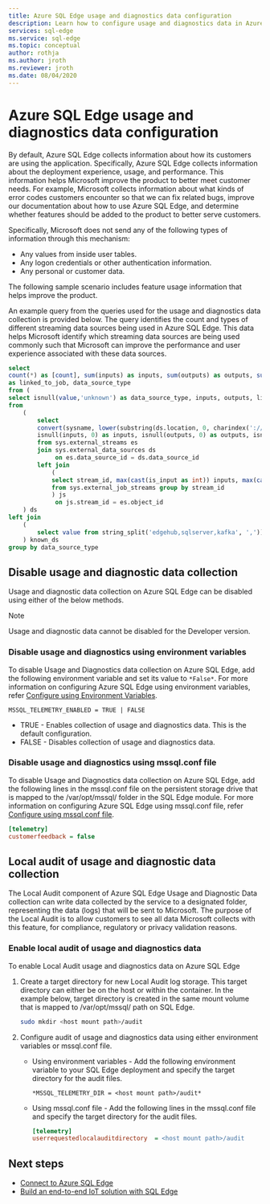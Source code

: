 ```yaml
---
title: Azure SQL Edge usage and diagnostics data configuration
description: Learn how to configure usage and diagnostics data in Azure SQL Edge.
services: sql-edge
ms.service: sql-edge
ms.topic: conceptual
author: rothja
ms.author: jroth
ms.reviewer: jroth
ms.date: 08/04/2020
---
```


# Azure SQL Edge usage and diagnostics data configuration

By default, Azure SQL Edge collects information about how its customers are using the application. Specifically, Azure SQL Edge collects information about the deployment experience, usage, and performance. This information helps Microsoft improve the product to better meet customer needs. For example, Microsoft collects information about what kinds of error codes customers encounter so that we can fix related bugs, improve our documentation about how to use Azure SQL Edge, and determine whether features should be added to the product to better serve customers.

Specifically, Microsoft does not send any of the following types of information through this mechanism:

- Any values from inside user tables.
- Any logon credentials or other authentication information.
- Any personal or customer data.

The following sample scenario includes feature usage information that helps improve the product.

An example query from the queries used for the usage and diagnostics data collection is provided below. The query identifies the count and types of different streaming data sources being used in Azure SQL Edge. This data helps Microsoft identify which streaming data sources are being used commonly such that Microsoft can improve the performance and user experience associated with these data sources. 

```sql
select 
count(*) as [count], sum(inputs) as inputs, sum(outputs) as outputs, sum(linked_to_job) 
as linked_to_job, data_source_type
from ( 
select isnull(value,'unknown') as data_source_type, inputs, outputs, linked_to_job
from 
    ( 
        select 
        convert(sysname, lower(substring(ds.location, 0, charindex('://', ds.location))), 1) as data_source_type, 
        isnull(inputs, 0) as inputs, isnull(outputs, 0) as outputs, isnull(js.stream_id/js.stream_id, 0) as linked_to_job 
        from sys.external_streams es
        join sys.external_data_sources ds 
             on es.data_source_id = ds.data_source_id
        left join 
            ( 
            select stream_id, max(cast(is_input as int)) inputs, max(cast(is_output as int)) outputs 
            from sys.external_job_streams group by stream_id 
            ) js
             on js.stream_id = es.object_id 
    ) ds
left join 
    (
        select value from string_split('edgehub,sqlserver,kafka', ',')) as known_ep on data_source_type = value 
    ) known_ds
group by data_source_type
```

## Disable usage and diagnostic data collection

Usage and diagnostic data collection on Azure SQL Edge can be disabled using either of the below methods.

> [!NOTE]
> Usage and diagnostic data cannot be disabled for the Developer version.

### Disable usage and diagnostics using environment variables

To disable Usage and Diagnostics data collection on Azure SQL Edge, add the following environment variable and set its value to `*False*`. For more information on configuring Azure SQL Edge using environment variables, refer [Configure using Environment Variables](configure.md#configure-by-using-environment-variables).

`MSSQL_TELEMETRY_ENABLED = TRUE | FALSE`

- TRUE - Enables collection of usage and diagnostics data. This is the default configuration.
- FALSE - Disables collection of usage and diagnostics data.

### Disable usage and diagnostics using mssql.conf file

To disable Usage and Diagnostics data collection on Azure SQL Edge, add the following lines in the mssql.conf file on the persistent storage drive that is mapped to the /var/opt/mssql/ folder in the SQL Edge module. For more information on configuring Azure SQL Edge using mssql.conf file, refer [Configure using mssql.conf file](configure.md#configure-by-using-an-mssqlconf-file).

```ini
[telemetry]
customerfeedback = false
```

## Local audit of usage and diagnostic data collection

The Local Audit component of Azure SQL Edge Usage and Diagnostic Data collection can write data collected by the service to a designated folder, representing the data (logs) that will be sent to Microsoft. The purpose of the Local Audit is to allow customers to see all data Microsoft collects with this feature, for compliance, regulatory or privacy validation reasons.

### Enable local audit of usage and diagnostics data

To enable Local Audit usage and diagnostics data on Azure SQL Edge

1. Create a target directory for new Local Audit log storage. This target directory can either be on the host or within the container. In the example below, target directory is created in the same mount volume that is mapped to /var/opt/mssql/ path on SQL Edge.

   ```bash
   sudo mkdir <host mount path>/audit
   ```

2. Configure audit of usage and diagnostics data using either environment variables or mssql.conf file.

   - Using environment variables - Add the following environment variable to your SQL Edge deployment and specify the target directory for the audit files.
   
     `*MSSQL_TELEMETRY_DIR = <host mount path>/audit*`
   
   - Using mssql.conf file - Add the following lines in the mssql.conf file and specify the target directory for the audit files.
       ```ini
       [telemetry]
       userrequestedlocalauditdirectory  = <host mount path>/audit
       ```  

## Next steps

- [Connect to Azure SQL Edge](connect.md)
- [Build an end-to-end IoT solution with SQL Edge](tutorial-deploy-azure-resources.md)
